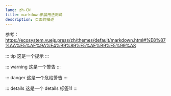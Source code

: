```yaml
---
lang: zh-CN
title: markdown拓展用法测试
description: 页面的描述
---
```

参考：
https://ecosystem.vuejs.press/zh/themes/default/markdown.html#%E8%87%AA%E5%AE%9A%E4%B9%89%E5%AE%B9%E5%99%A8

::: tip
这是一个提示
:::

::: warning
这是一个警告
:::

::: danger
这是一个危险警告
:::

::: details
这是一个 details 标签11
:::
